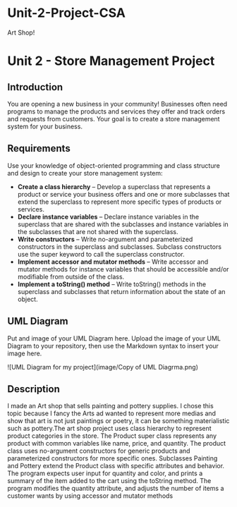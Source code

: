 # Unit-2-Project-CSA
Art Shop!
# Unit 2 - Store Management Project

## Introduction

You are opening a new business in your community! Businesses often need programs to manage the products and services they offer and track orders and requests from customers. Your goal is to create a store management system for your business.

## Requirements

Use your knowledge of object-oriented programming and class structure and design to create your store management system:
- **Create a class hierarchy** – Develop a superclass that represents a product or service your business offers and one or more subclasses that extend the superclass to represent more specific types of products or services.
- **Declare instance variables** – Declare instance variables in the superclass that are shared with the subclasses and instance variables in the subclasses that are not shared with the superclass.
- **Write constructors** – Write no-argument and parameterized constructors in the superclass and subclasses. Subclass constructors use the super keyword to call the superclass constructor.
- **Implement accessor and mutator methods** – Write accessor and mutator methods for instance variables that should be accessible and/or modifiable from outside of the class.
- **Implement a toString() method** – Write toString() methods in the superclass and subclasses that return information about the state of an object.

## UML Diagram

Put and image of your UML Diagram here. Upload the image of your UML Diagram to your repository, then use the Markdown syntax to insert your image here.

![UML Diagram for my project](image/Copy of UML Diagrma.png)

## Description
I made an Art shop that sells painting and pottery supplies. I chose this topic because I fancy the Arts ad wanted to represent more medias and show that art is not just paintings or poetry, it can be something materialistic such as pottery.The art shop project uses class hierarchy to represent product categories in the store. The Product super class represents any product with common variables like name, price, and quantity. The product class uses no-argument constructors for generic products and parameterized constructors for more specific ones. Subclasses Painting and Pottery extend the Product class with specific attributes and behavior. The program expects user input for quantity and color, and prints a summary of the item added to the cart using the toString method. The program modifies the quantity attribute, and adjusts the number of items a customer wants by using accessor and mutator methods 